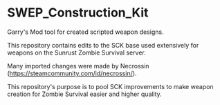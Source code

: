 # SWEP_Construction_Kit
Garry's Mod tool for created scripted weapon designs.

This repository contains edits to the SCK base used extensively for weapons on the Sunrust Zombie Survival server.

Many imported changes were made by Necrossin (https://steamcommunity.com/id/necrossin/).

This repository's purpose is to pool SCK improvements to make weapon creation for Zombie Survival easier and higher quality.
